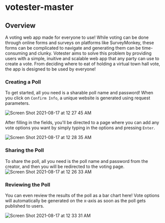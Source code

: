 # votester-master

## Overview

A voting web app made for everyone to use! While voting can be done through online forms and surveys on platforms like SurveyMonkey, these forms can be complicated to navigate and generating them can be time-consuming and clunky. Votester aims to solve this problem by providing users with a simple, inuitive and scalable web app that any party can use to create a vote. From deciding where to eat of holding a virtual town hall vote, the app is designed to be used by everyone! 

### Creating a Poll
To get started, all you need is a sharable poll name and password! When you click on `Confirm Info`, a unique website is generated using request parameters.

![Screen Shot 2021-08-17 at 12 27 45 AM](https://user-images.githubusercontent.com/45299876/129663718-8b66adaf-0ffe-4d6c-abaf-ad0817fc939c.png)

After filling in the fields, you'll be directed to a page where you can add any vote options you want by simply typing in the options and pressing `Enter`.

![Screen Shot 2021-08-17 at 12 28 35 AM](https://user-images.githubusercontent.com/45299876/129663789-a142d57d-e0cb-4709-b403-67a131512911.png)

### Sharing the Poll

To share the poll, all you need is the poll name and password from the creator, and then you will be redirected to the voting page.![Screen Shot 2021-08-17 at 12 26 33 AM](https://user-images.githubusercontent.com/45299876/129663621-93a61e07-0a34-46b9-9434-2a9981b64196.png)

### Reviewing the Poll
You can even review the results of the poll as a bar chart here! Vote options will automatically be generated on the x-axis as soon as the poll gets published to users.

![Screen Shot 2021-08-17 at 12 33 31 AM](https://user-images.githubusercontent.com/45299876/129664159-f74aab12-fc5b-4ce6-8635-527ff8422dc7.png)
